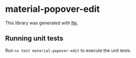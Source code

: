 # material-popover-edit

This library was generated with [Nx](https://nx.dev).

## Running unit tests

Run `nx test material-popover-edit` to execute the unit tests.
